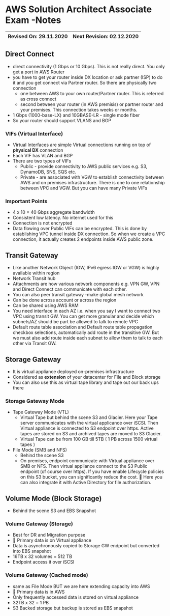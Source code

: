# AWS Solution Architect Associate Exam -Notes

Revised On: 29.11.2020 | Next Revision: 02.12.2020
-----------------------| -------------------------

## Direct Connect

* direct connectivity (1 Gbps or 10 Gbps). This is not really direct. You only get a port in AWS Router
* you have to get your router inside DX location or ask partner (ISP) to do it and you get connect via Partner router. So there are physically two connection
  * one between AWS to your own router/Partner router. This is referred as cross connect
  * second between your router (in AWS premisis) or partner router and your premises. This connection takes weeks or months. 
* 1 Gbps (1000-base-LX) and 10GBASE-LR - single mode fiber
* So your router should support VLANS and BGP

### VIFs (Virtual Interface)

* Virtual Interfaces are simple Virtual connections running on top of **physical DX** connection
* Each VIF has VLAN and BGP
* There are two types of VIFs
  * Public - provide connectivity to AWS public services e.g. S3, DynamoDB, SNS, SQS  etc.
  * Private - are associated with VGW to establish connectivity between AWS and on premises infrastructure. There is one to one relationship between VPC and VGW. But you can have many Private VIFs

### Important Points

* 4 x 10 = 40 Gbps aggregate bandwidth
* Consistent low latency. No internet used for this
* Connection is not encrypted
* Data flowing over Public VIFs can be encrypted. This is done by establishing VPC tunnel inside DX connection. So when we create a VPC connection, it actually creates 2 endpoints inside AWS public zone.

## Transit Gateway

* Like another Network Object (IGW, IPv6 egress IGW or VGW) is highly available within region
* Network Transit hub
* Attachments are how various network components e.g. VPN GW, VPN and Direct Connect can communicate with each other.
* You can also peer transit gateway -make global mesh network
* Can be done across account or across the region
* Can be shared using AWS RAM
* You need interface in each AZ i.e. when you say I want to connect two VPC using transit GW. You can get more granular and decide which subnets/AZ should be part be allowed to talk to remote VPC
* Default route table association and Default route table propagation checkbox selections, automatically add route in the transitive GW. But we must also add route inside each subnet to allow them to talk to each other via Transit GW.

## Storage Gateway

* It is virtual appliance deployed on-premises infrastructure
* Considered as **extension** of your datacenter for File and Block storage
* You can also use this as virtual tape library and tape out our back ups there

### Storage Gateway Mode

* Tape Gateway Mode (VTL)
  * Virtual Tape but behind the scene S3 and Glacier. Here your Tape server communicates with the virtual applicance over iSCSI. Then Virtual appliance is connected to S3 endpoint over https. Active tapes are stored on S3 and archived tapes are moved to S3 Glacier.
  * Virtual Tape can be from 100 GB till 5TB ( 1 PB across 1500 virtual tapes )
* File Mode (SMB and NFS)
  * Behind the scene S3
  * On premises, endpoint communicate with Virtual appliance over SMB or NFS. Then virtual appliance connect to the S3 Public endpoint (of course over https). If you have enable Lifecycle policies on this S3 bucket, you can significantly reduce the cost. :magnet: Here you can also integrate it with Active Directory for file authorization.

## Volume Mode (Block Storage)

  * Behind the scene S3 and EBS Snapshot

### Volume Gateway (Storage)

* Best for DR and Migration purpose
* :magnet: Primary data is on Virtual appliance
* Data is asynchronously copied to Storage GW endpoint but converted into EBS snapshot
* 16TB x 32 volumes = 512 TB
* Endpoint access it over iSCSI

### Volume Gateway (Cached mode)

* same as File Mode BUT we are here extending capacity into AWS
* :magnet: Primary data is in AWS
* Only frequently accessed data is stored on virtual appliance
* 32TB x 32 = 1 PB
* S3 Backed storage but backup is stored as EBS snapshot